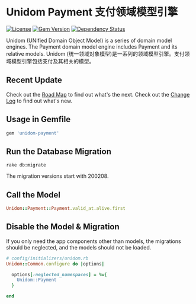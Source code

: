 # Unidom Payment 支付领域模型引擎

[![License](https://img.shields.io/badge/license-MIT-green.svg)](http://opensource.org/licenses/MIT)
[![Gem Version](https://badge.fury.io/rb/unidom-payment.svg)](https://badge.fury.io/rb/unidom-payment)
[![Dependency Status](https://gemnasium.com/badges/github.com/topbitdu/unidom-payment.svg)](https://gemnasium.com/github.com/topbitdu/unidom-payment)

Unidom (UNIfied Domain Object Model) is a series of domain model engines. The Payment domain model engine includes Payment and its relative models.
Unidom (统一领域对象模型)是一系列的领域模型引擎。支付领域模型引擎包括支付及其相关的模型。



## Recent Update

Check out the [Road Map](ROADMAP.md) to find out what's the next.
Check out the [Change Log](CHANGELOG.md) to find out what's new.



## Usage in Gemfile

```ruby
gem 'unidom-payment'
```



## Run the Database Migration

```shell
rake db:migrate
```
The migration versions start with 200208.



## Call the Model

```ruby
Unidom::Payment::Payment.valid_at.alive.first
```



## Disable the Model & Migration

If you only need the app components other than models, the migrations should be neglected, and the models should not be loaded.
```ruby
# config/initializers/unidom.rb
Unidom::Common.configure do |options|

  options[:neglected_namespaces] = %w{
    Unidom::Payment
  }

end
```
